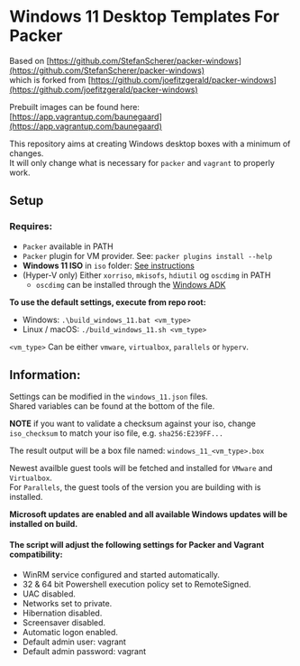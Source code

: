# Windows 11 Desktop Templates For Packer
Based on [https://github.com/StefanScherer/packer-windows](https://github.com/StefanScherer/packer-windows)  
which is forked from [https://github.com/joefitzgerald/packer-windows](https://github.com/joefitzgerald/packer-windows)

Prebuilt images can be found here: [https://app.vagrantup.com/baunegaard](https://app.vagrantup.com/baunegaard)

This repository aims at creating Windows desktop boxes with a minimum of changes.  
It will only change what is necessary for `packer` and `vagrant` to properly work.

## Setup

### Requires:
* `Packer` available in PATH
* `Packer` plugin for VM provider. See: `packer plugins install --help`
* **Windows 11 ISO** in `iso` folder: [See instructions](iso/README.md)
* (Hyper-V only) Either `xorriso`, `mkisofs`, `hdiutil` og `oscdimg` in PATH
  * `oscdimg` can be installed through the [Windows ADK](https://learn.microsoft.com/en-us/windows-hardware/get-started/adk-install)

**To use the default settings, execute from repo root:**  
* Windows: `.\build_windows_11.bat <vm_type>`
* Linux / macOS: `./build_windows_11.sh <vm_type>`

`<vm_type>` Can be either `vmware`, `virtualbox`, `parallels` or `hyperv`.

## Information:
Settings can be modified in the `windows_11.json` files.  
Shared variables can be found at the bottom of the file.

**NOTE** if you want to validate a checksum against your iso, change `iso_checksum` to match your iso file, e.g. `sha256:E239FF...`

The result output will be a box file named: `windows_11_<vm_type>.box`

Newest availble guest tools will be fetched and installed for `VMware` and `Virtualbox`.  
For `Parallels`, the guest tools of the version you are building with is installed.

**Microsoft updates are enabled and all available Windows updates will be installed on build.**

#### The script will adjust the following settings for Packer and Vagrant compatibility:
* WinRM service configured and started automatically.  
* 32 & 64 bit Powershell execution policy set to RemoteSigned.  
* UAC disabled.  
* Networks set to private.  
* Hibernation disabled.  
* Screensaver disabled.  
* Automatic logon enabled.  
* Default admin user: vagrant  
* Default admin password: vagrant
